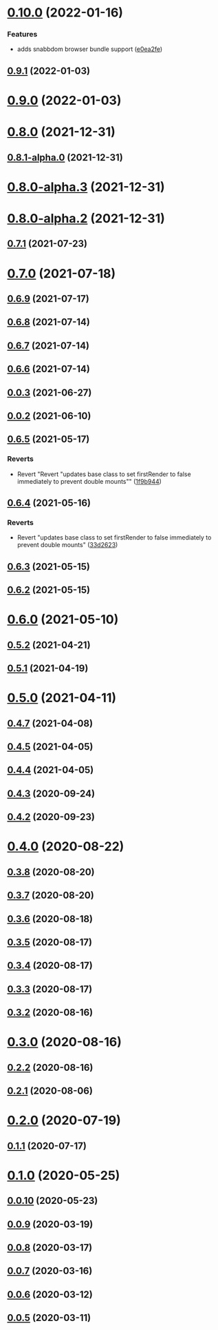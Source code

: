 # [0.10.0](https://github.com/geotrev/rotom/compare/v0.9.1...v0.10.0) (2022-01-16)


### Features

* adds snabbdom browser bundle support ([e0ea2fe](https://github.com/geotrev/rotom/commit/e0ea2fecfd673366bcd6489b75d6d3eb15fc93da))



## [0.9.1](https://github.com/geotrev/rotom/compare/v0.9.1...v0.10.0) (2022-01-03)



# [0.9.0](https://github.com/geotrev/rotom/compare/v0.9.1...v0.10.0) (2022-01-03)



# [0.8.0](https://github.com/geotrev/rotom/compare/v0.9.1...v0.10.0) (2021-12-31)



## [0.8.1-alpha.0](https://github.com/geotrev/rotom/compare/v0.9.1...v0.10.0) (2021-12-31)



# [0.8.0-alpha.3](https://github.com/geotrev/rotom/compare/v0.9.1...v0.10.0) (2021-12-31)



# [0.8.0-alpha.2](https://github.com/geotrev/rotom/compare/v0.9.1...v0.10.0) (2021-12-31)



## [0.7.1](https://github.com/geotrev/rotom/compare/v0.9.1...v0.10.0) (2021-07-23)



# [0.7.0](https://github.com/geotrev/rotom/compare/v0.9.1...v0.10.0) (2021-07-18)



## [0.6.9](https://github.com/geotrev/rotom/compare/v0.9.1...v0.10.0) (2021-07-17)



## [0.6.8](https://github.com/geotrev/rotom/compare/v0.9.1...v0.10.0) (2021-07-14)



## [0.6.7](https://github.com/geotrev/rotom/compare/v0.9.1...v0.10.0) (2021-07-14)



## [0.6.6](https://github.com/geotrev/rotom/compare/v0.9.1...v0.10.0) (2021-07-14)



## [0.0.3](https://github.com/geotrev/rotom/compare/v0.9.1...v0.10.0) (2021-06-27)



## [0.0.2](https://github.com/geotrev/rotom/compare/v0.9.1...v0.10.0) (2021-06-10)



## [0.6.5](https://github.com/geotrev/rotom/compare/v0.9.1...v0.10.0) (2021-05-17)


### Reverts

* Revert "Revert "updates base class to set firstRender to false immediately to prevent double mounts"" ([1f9b944](https://github.com/geotrev/rotom/commit/1f9b944d4a8df61476513c294acbcbc471196dd8))



## [0.6.4](https://github.com/geotrev/rotom/compare/v0.9.1...v0.10.0) (2021-05-16)


### Reverts

* Revert "updates base class to set firstRender to false immediately to prevent double mounts" ([33d2623](https://github.com/geotrev/rotom/commit/33d2623c2637ea160d0a10dbabc09754d3679fba))



## [0.6.3](https://github.com/geotrev/rotom/compare/v0.9.1...v0.10.0) (2021-05-15)



## [0.6.2](https://github.com/geotrev/rotom/compare/v0.9.1...v0.10.0) (2021-05-15)



# [0.6.0](https://github.com/geotrev/rotom/compare/v0.9.1...v0.10.0) (2021-05-10)



## [0.5.2](https://github.com/geotrev/rotom/compare/v0.9.1...v0.10.0) (2021-04-21)



## [0.5.1](https://github.com/geotrev/rotom/compare/v0.9.1...v0.10.0) (2021-04-19)



# [0.5.0](https://github.com/geotrev/rotom/compare/v0.9.1...v0.10.0) (2021-04-11)



## [0.4.7](https://github.com/geotrev/rotom/compare/v0.9.1...v0.10.0) (2021-04-08)



## [0.4.5](https://github.com/geotrev/rotom/compare/v0.9.1...v0.10.0) (2021-04-05)



## [0.4.4](https://github.com/geotrev/rotom/compare/v0.9.1...v0.10.0) (2021-04-05)



## [0.4.3](https://github.com/geotrev/rotom/compare/v0.9.1...v0.10.0) (2020-09-24)



## [0.4.2](https://github.com/geotrev/rotom/compare/v0.9.1...v0.10.0) (2020-09-23)



# [0.4.0](https://github.com/geotrev/rotom/compare/v0.9.1...v0.10.0) (2020-08-22)



## [0.3.8](https://github.com/geotrev/rotom/compare/v0.9.1...v0.10.0) (2020-08-20)



## [0.3.7](https://github.com/geotrev/rotom/compare/v0.9.1...v0.10.0) (2020-08-20)



## [0.3.6](https://github.com/geotrev/rotom/compare/v0.9.1...v0.10.0) (2020-08-18)



## [0.3.5](https://github.com/geotrev/rotom/compare/v0.9.1...v0.10.0) (2020-08-17)



## [0.3.4](https://github.com/geotrev/rotom/compare/v0.9.1...v0.10.0) (2020-08-17)



## [0.3.3](https://github.com/geotrev/rotom/compare/v0.9.1...v0.10.0) (2020-08-17)



## [0.3.2](https://github.com/geotrev/rotom/compare/v0.9.1...v0.10.0) (2020-08-16)



# [0.3.0](https://github.com/geotrev/rotom/compare/v0.9.1...v0.10.0) (2020-08-16)



## [0.2.2](https://github.com/geotrev/rotom/compare/v0.9.1...v0.10.0) (2020-08-16)



## [0.2.1](https://github.com/geotrev/rotom/compare/v0.9.1...v0.10.0) (2020-08-06)



# [0.2.0](https://github.com/geotrev/rotom/compare/v0.9.1...v0.10.0) (2020-07-19)



## [0.1.1](https://github.com/geotrev/rotom/compare/v0.9.1...v0.10.0) (2020-07-17)



# [0.1.0](https://github.com/geotrev/rotom/compare/v0.9.1...v0.10.0) (2020-05-25)



## [0.0.10](https://github.com/geotrev/rotom/compare/v0.9.1...v0.10.0) (2020-05-23)



## [0.0.9](https://github.com/geotrev/rotom/compare/v0.9.1...v0.10.0) (2020-03-19)



## [0.0.8](https://github.com/geotrev/rotom/compare/v0.9.1...v0.10.0) (2020-03-17)



## [0.0.7](https://github.com/geotrev/rotom/compare/v0.9.1...v0.10.0) (2020-03-16)



## [0.0.6](https://github.com/geotrev/rotom/compare/v0.9.1...v0.10.0) (2020-03-12)



## [0.0.5](https://github.com/geotrev/rotom/compare/v0.9.1...v0.10.0) (2020-03-11)

